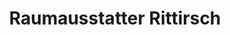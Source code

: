 ---
title: "Raumausstatter Rittirsch"
url: /reichenthal/raumausstatter-rittirsch/
shop: Raumausstattung
---